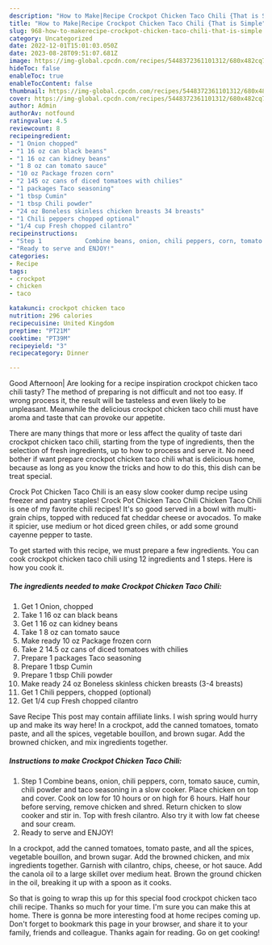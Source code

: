 ```yaml
---
description: "How to Make|Recipe Crockpot Chicken Taco Chili {That is Simple"
title: "How to Make|Recipe Crockpot Chicken Taco Chili {That is Simple"
slug: 968-how-to-makerecipe-crockpot-chicken-taco-chili-that-is-simple
category: Uncategorized
date: 2022-12-01T15:01:03.050Z
date: 2023-08-28T09:51:07.681Z
image: https://img-global.cpcdn.com/recipes/5448372361101312/680x482cq70/crockpot-chicken-taco-chili-recipe-main-photo.jpg
hideToc: false
enableToc: true
enableTocContent: false
thumbnail: https://img-global.cpcdn.com/recipes/5448372361101312/680x482cq70/crockpot-chicken-taco-chili-recipe-main-photo.jpg
cover: https://img-global.cpcdn.com/recipes/5448372361101312/680x482cq70/crockpot-chicken-taco-chili-recipe-main-photo.jpg
author: Admin
authorAv: notfound
ratingvalue: 4.5
reviewcount: 8
recipeingredient:
- "1 Onion chopped"
- "1 16 oz can black beans"
- "1 16 oz can kidney beans"
- "1 8 oz can tomato sauce"
- "10 oz Package frozen corn"
- "2 145 oz cans of diced tomatoes with chilies"
- "1 packages Taco seasoning"
- "1 tbsp Cumin"
- "1 tbsp Chili powder"
- "24 oz Boneless skinless chicken breasts 34 breasts"
- "1 Chili peppers chopped optional"
- "1/4 cup Fresh chopped cilantro"
recipeinstructions:
- "Step 1            Combine beans, onion, chili peppers, corn, tomato sauce, cumin, chili powder and taco seasoning in a slow cooker. Place chicken on top and cover. Cook on low for 10 hours or on high for 6 hours. Half hour before serving, remove chicken and shred. Return chicken to slow cooker and stir in. Top with fresh cilantro. Also try it with low fat cheese and sour cream."
- "Ready to serve and ENJOY!"
categories:
- Recipe
tags:
- crockpot
- chicken
- taco

katakunci: crockpot chicken taco 
nutrition: 296 calories
recipecuisine: United Kingdom
preptime: "PT21M"
cooktime: "PT39M"
recipeyield: "3"
recipecategory: Dinner

---
```



Good Afternoon| Are looking for a recipe inspiration crockpot chicken taco chili tasty? The method of preparing is not difficult and not too easy. If wrong process it, the result will be tasteless and even likely to be unpleasant. Meanwhile the delicious crockpot chicken taco chili must have aroma and taste that can provoke our appetite.






There are many things that more or less affect the quality of taste dari crockpot chicken taco chili, starting from the type of ingredients, then the selection of fresh ingredients, up to how to process and serve it. No need bother if want prepare crockpot chicken taco chili what is delicious home, because as long as you know the tricks and how to do this, this dish can be treat  special.


Crock Pot Chicken Taco Chili is an easy slow cooker dump recipe using freezer and pantry staples! Crock Pot Chicken Taco Chili Chicken Taco Chili is one of my favorite chili recipes! It&#39;s so good served in a bowl with multi-grain chips, topped with reduced fat cheddar cheese or avocados. To make it spicier, use medium or hot diced green chiles, or add some ground cayenne pepper to taste.


To get started with this recipe, we must prepare a few ingredients. You can cook crockpot chicken taco chili using 12 ingredients and 1 steps. Here is how you cook it.

<!--inarticleads1-->

##### The ingredients needed to make Crockpot Chicken Taco Chili:

1. Get 1 Onion, chopped
1. Take 1 16 oz can black beans
1. Get 1 16 oz can kidney beans
1. Take 1 8 oz can tomato sauce
1. Make ready 10 oz Package frozen corn
1. Take 2 14.5 oz cans of diced tomatoes with chilies
1. Prepare 1 packages Taco seasoning
1. Prepare 1 tbsp Cumin
1. Prepare 1 tbsp Chili powder
1. Make ready 24 oz Boneless skinless chicken breasts (3-4 breasts)
1. Get 1 Chili peppers, chopped (optional)
1. Get 1/4 cup Fresh chopped cilantro


Save Recipe This post may contain affiliate links. I wish spring would hurry up and make its way here! In a crockpot, add the canned tomatoes, tomato paste, and all the spices, vegetable bouillon, and brown sugar. Add the browned chicken, and mix ingredients together. 

<!--inarticleads2-->

##### Instructions to make Crockpot Chicken Taco Chili:

1. Step 1            Combine beans, onion, chili peppers, corn, tomato sauce, cumin, chili powder and taco seasoning in a slow cooker. Place chicken on top and cover. Cook on low for 10 hours or on high for 6 hours. Half hour before serving, remove chicken and shred. Return chicken to slow cooker and stir in. Top with fresh cilantro. Also try it with low fat cheese and sour cream.
1. Ready to serve and ENJOY!

In a crockpot, add the canned tomatoes, tomato paste, and all the spices, vegetable bouillon, and brown sugar. Add the browned chicken, and mix ingredients together. Garnish with cilantro, chips, cheese, or hot sauce. Add the canola oil to a large skillet over medium heat. Brown the ground chicken in the oil, breaking it up with a spoon as it cooks. 

So that is going to wrap this up for this special food crockpot chicken taco chili recipe. Thanks so much for your time. I'm sure you can make this at home. There is gonna be more interesting food at home recipes coming up. Don't forget to bookmark this page in your browser, and share it to your family, friends and colleague. Thanks again for reading. Go on get cooking!
